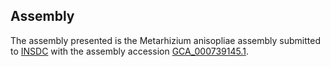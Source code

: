 

Assembly
--------

The assembly presented is the Metarhizium anisopliae assembly submitted
to [INSDC](http://www.insdc.org) with the assembly accession
[GCA\_000739145.1](http://www.ebi.ac.uk/ena/data/view/GCA_000739145.1).
